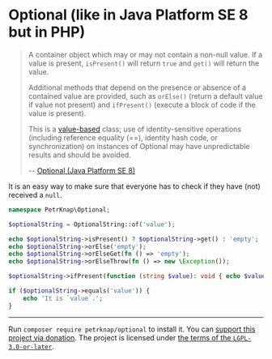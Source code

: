 # Optional (like in Java Platform SE 8 but in PHP)

> A container object which may or may not contain a non-null value. If a value is present, `isPresent()` will return `true` and `get()` will return the value.
>
> Additional methods that depend on the presence or absence of a contained value are provided, such as `orElse()` (return a default value if value not present) and `ifPresent()` (execute a block of code if the value is present).
>
> This is a [value-based](https://docs.oracle.com/javase/8/docs/api/java/lang/doc-files/ValueBased.html) class; use of identity-sensitive operations (including reference equality (==), identity hash code, or synchronization) on instances of Optional may have unpredictable results and should be avoided.
>
> --
> [Optional (Java Platform SE 8)](https://docs.oracle.com/javase/8/docs/api/java/util/Optional.html)

It is an easy way to make sure that everyone has to check if they have (not) received a `null`.

```php
namespace PetrKnap\Optional;

$optionalString = OptionalString::of('value');

echo $optionalString->isPresent() ? $optionalString->get() : 'empty';
echo $optionalString->orElse('empty');
echo $optionalString->orElseGet(fn () => 'empty');
echo $optionalString->orElseThrow(fn () => new \Exception());

$optionalString->ifPresent(function (string $value): void { echo $value; });

if ($optionalString->equals('value')) {
    echo 'It is `value`.';
}
```

---

Run `composer require petrknap/optional` to install it.
You can [support this project via donation](https://petrknap.github.io/donate.html).
The project is licensed under [the terms of the `LGPL-3.0-or-later`](./COPYING.LESSER).
